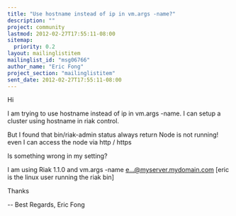 ```yaml
---
title: "Use hostname instead of ip in vm.args -name?"
description: ""
project: community
lastmod: 2012-02-27T17:55:11-08:00
sitemap:
  priority: 0.2
layout: mailinglistitem
mailinglist_id: "msg06766"
author_name: "Eric Fong"
project_section: "mailinglistitem"
sent_date: 2012-02-27T17:55:11-08:00
---
```



Hi

I am trying to use hostname instead of ip in vm.args -name.
I can setup a cluster using hostname in riak control.

But I found that bin/riak-admin status always return
Node is not running!
even I can access the node via http / https

Is something wrong in my setting?

I am using Riak 1.1.0
and vm.args
-name e...@myserver.mydomain.com
[eric is the linux user running the riak bin]

Thanks

-- 
Best Regards,
Eric Fong
